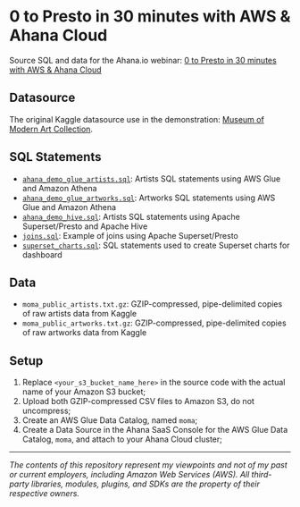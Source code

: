 # 0 to Presto in 30 minutes with AWS & Ahana Cloud

Source SQL and data for the Ahana.io webinar: [0 to Presto in 30 minutes with AWS & Ahana Cloud](https://ahana.io/events/webinars/0-to-presto-oct21/)

## Datasource

The original Kaggle datasource use in the demonstration: [Museum of Modern Art Collection](https://www.kaggle.com/momanyc/museum-collection).

## SQL Statements

* [`ahana_demo_glue_artists.sql`](ahana_demo_glue_artists.sql): Artists SQL statements using AWS Glue and Amazon Athena
* [`ahana_demo_glue_artworks.sql`](ahana_demo_glue_artworks.sql): Artworks SQL statements using AWS Glue and Amazon Athena
* [`ahana_demo_hive.sql`](ahana_demo_hive.sql): Artists SQL statements using Apache Superset/Presto and Apache Hive
* [`joins.sql`](joins.sql): Example of joins using Apache Superset/Presto
* [`superset_charts.sql`](superset_charts.sql): SQL statements used to create Superset charts for dashboard

## Data

* `moma_public_artists.txt.gz`: GZIP-compressed, pipe-delimited copies of raw artists data from Kaggle
* `moma_public_artworks.txt.gz`: GZIP-compressed, pipe-delimited copies of raw artworks data from Kaggle

## Setup

1. Replace `<your_s3_bucket_name_here>` in the source code with the actual name of your Amazon S3 bucket;
2. Upload both GZIP-compressed CSV files to Amazon S3, do not uncompress;
3. Create an AWS Glue Data Catalog, named `moma`;
4. Create a Data Source in the Ahana SaaS Console for the AWS Glue Data Catalog, `moma`, and attach to your Ahana Cloud
   cluster;

---

<i>The contents of this repository represent my viewpoints and not of my past or current employers, including Amazon Web Services (AWS). All third-party libraries, modules, plugins, and SDKs are the property of their respective owners.</i>